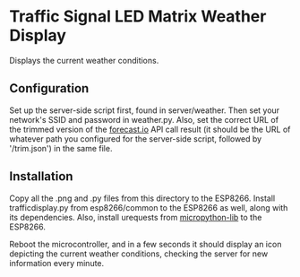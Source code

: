 # Traffic Signal LED Matrix Weather Display

Displays the current weather conditions.

## Configuration

Set up the server-side script first, found in server/weather.  Then set your
network's SSID and password in weather.py.  Also, set the correct URL of the
trimmed version of the [forecast.io](http://forecast.io/) API call result
(it should be the URL of whatever path you configured for the server-side
script, followed by '/trim.json') in the same file.

## Installation

Copy all the .png and .py files from this directory to the ESP8266.  Install
trafficdisplay.py from esp8266/common to the ESP8266 as well, along with its
dependencies.  Also, install urequests from
[micropython-lib](https://github.com/micropython/micropython-lib) to the
ESP8266.

Reboot the microcontroller, and in a few seconds it should display an icon
depicting the current weather conditions, checking the server for new
information every minute.

